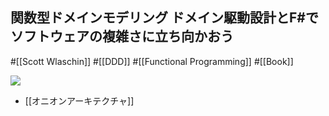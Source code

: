 ## 関数型ドメインモデリング ドメイン駆動設計とF#でソフトウェアの複雑さに立ち向かおう

#[[Scott Wlaschin]] #[[DDD]] #[[Functional Programming]] #[[Book]]

![](https://m.media-amazon.com/images/I/71lPvIf0a6L._SY522_.jpg)

- [[オニオンアーキテクチャ]]